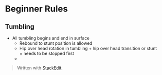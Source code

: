 
# Beginner Rules

## Tumbling

- All tumbling begins and end in surface
	- Rebound to stunt position is allowed
	- Hip over head rotation in tumbling + hip over head transition or stunt = needs to be stopped first
	- 

> Written with [StackEdit](https://stackedit.io/).
<!--stackedit_data:
eyJoaXN0b3J5IjpbMTU5NTU4NDldfQ==
-->